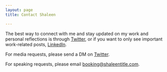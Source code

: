 ```yaml
---
layout: page
title: Contact Shaleen

---
```

The best way to connect with me and stay updated on my work and personal reflections is through [Twitter](https://twitter.com/shaleentitle), or if you want to only see important work-related posts, [LinkedIn](https://www.linkedin.com/in/shaleentitle).

For media requests, please send a DM on [Twitter](https://twitter.com/shaleentitle).

For speaking requests, please email booking@shaleentitle.com.